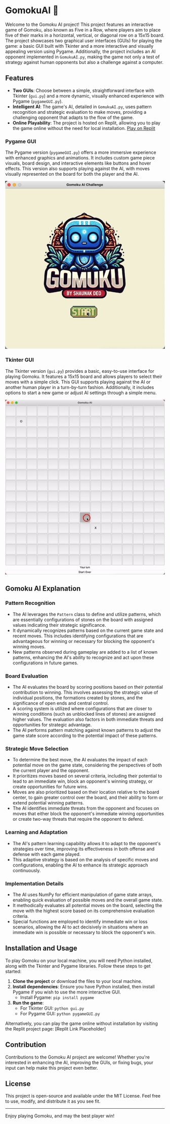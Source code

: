# GomokuAI 🤖

Welcome to the Gomoku AI project! This project features an interactive game of Gomoku, also known as Five in a Row, where players aim to place five of their marks in a horizontal, vertical, or diagonal row on a 15x15 board. The project showcases two graphical user interfaces (GUIs) for playing the game: a basic GUI built with Tkinter and a more interactive and visually appealing version using Pygame. Additionally, the project includes an AI opponent implemented in `GomukuAI.py`, making the game not only a test of strategy against human opponents but also a challenge against a computer.

## Features

- **Two GUIs**: Choose between a simple, straightforward interface with Tkinter (`gui.py`) and a more dynamic, visually enhanced experience with Pygame (`pygameGUI.py`).
- **Intelligent AI**: The game's AI, detailed in `GomukuAI.py`, uses pattern recognition and strategic evaluation to make moves, providing a challenging opponent that adapts to the flow of the game.
- **Online Playability**: The project is hosted on Replit, allowing you to play the game online without the need for local installation. [Play on Replit](https://replit.com/@shaunakdeo/GomukuAI#main.py)


### Pygame GUI

The Pygame version (`pygameGUI.py`) offers a more immersive experience with enhanced graphics and animations. It includes custom game piece visuals, board design, and interactive elements like buttons and hover effects. This version also supports playing against the AI, with moves visually represented on the board for both the player and the AI.

![Pygame GUI](Pygame.gif)


### Tkinter GUI

The Tkinter version (`gui.py`) provides a basic, easy-to-use interface for playing Gomoku. It features a 15x15 board and allows players to select their moves with a simple click. This GUI supports playing against the AI or another human player in a turn-by-turn fashion. Additionally, it includes options to start a new game or adjust AI settings through a simple menu.

![Tkinter GUI](tkinter.gif)


## Gomoku AI Explanation

### Pattern Recognition
- The AI leverages the `Pattern` class to define and utilize patterns, which are essentially configurations of stones on the board with assigned values indicating their strategic significance.
- It dynamically recognizes patterns based on the current game state and recent moves. This includes identifying configurations that are advantageous for winning or necessary for blocking the opponent's winning moves.
- New patterns observed during gameplay are added to a list of known patterns, enhancing the AI's ability to recognize and act upon these configurations in future games.

### Board Evaluation
- The AI evaluates the board by scoring positions based on their potential contribution to winning. This involves assessing the strategic value of individual positions, the formations created by stones, and the significance of open ends and central control.
- A scoring system is utilized where configurations that are closer to winning conditions (such as unblocked lines of stones) are assigned higher values. The evaluation also factors in both immediate threats and opportunities for strategic advantage.
- The AI performs pattern matching against known patterns to adjust the game state score according to the potential impact of these patterns.

### Strategic Move Selection
- To determine the best move, the AI evaluates the impact of each potential move on the game state, considering the perspectives of both the current player and the opponent.
- It prioritizes moves based on several criteria, including their potential to lead to an immediate win, block an opponent's winning strategy, or create opportunities for future wins.
- Moves are also prioritized based on their location relative to the board center, to gain greater control over the board, and their ability to form or extend potential winning patterns.
- The AI identifies immediate threats from the opponent and focuses on moves that either block the opponent's immediate winning opportunities or create two-way threats that require the opponent to defend.

### Learning and Adaptation
- The AI's pattern learning capability allows it to adapt to the opponent's strategies over time, improving its effectiveness in both offense and defense with each game played.
- This adaptive strategy is based on the analysis of specific moves and configurations, enabling the AI to enhance its strategic approach continuously.

### Implementation Details
- The AI uses NumPy for efficient manipulation of game state arrays, enabling quick evaluation of possible moves and the overall game state.
- It methodically evaluates all potential moves on the board, selecting the move with the highest score based on its comprehensive evaluation criteria.
- Special functions are employed to identify immediate win or loss scenarios, allowing the AI to act decisively in situations where an immediate win is possible or necessary to block the opponent's win.
## Installation and Usage

To play Gomoku on your local machine, you will need Python installed, along with the Tkinter and Pygame libraries. Follow these steps to get started:

1. **Clone the project** or download the files to your local machine.
2. **Install dependencies**: Ensure you have Python installed, then install Pygame if you wish to use the more interactive GUI.
    - Install Pygame: `pip install pygame`
3. **Run the game**:
    - For Tkinter GUI: `python gui.py`
    - For Pygame GUI: `python pygameGUI.py`

Alternatively, you can play the game online without installation by visiting the Replit project page: [Replit Link Placeholder]

## Contribution

Contributions to the Gomoku AI project are welcome! Whether you're interested in enhancing the AI, improving the GUIs, or fixing bugs, your input can help make this project even better.

## License

This project is open-source and available under the MIT License. Feel free to use, modify, and distribute it as you see fit.

---

Enjoy playing Gomoku, and may the best player win!
